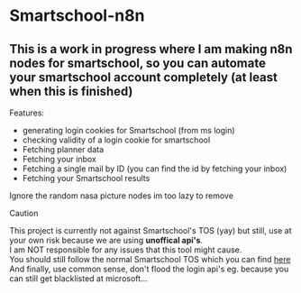 # Smartschool-n8n

## This is a work in progress where I am making n8n nodes for smartschool, so you can automate your smartschool account completely (at least when this is finished)

Features:
  - generating login cookies for Smartschool (from ms login)
  - checking validity of a login cookie for smartschool
  - Fetching planner data
  - Fetching your inbox
  - Fetching a single mail by ID (you can find the id by fetching your inbox)
  - Fetching your Smartschool results

Ignore the random nasa picture nodes im too lazy to remove


> [!Caution]
> This project is currently not against Smartschool's TOS (yay) but still, use at your own risk because we are using **unoffical api's**. <br>
> I am NOT responsible for any issues that this tool might cause. <br>
> You should still follow the normal Smartschool TOS which you can find [here](https://www.smartschool.be/gebruikersovereenkomst/)<br>
> And finally, use common sense, don't flood the login api's eg. because you can still get blacklisted at microsoft...

